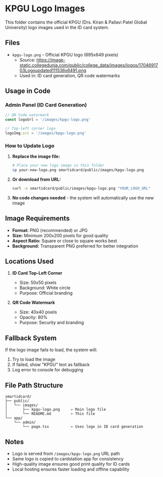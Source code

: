 # KPGU Logo Images

This folder contains the official KPGU (Drs. Kiran & Pallavi Patel Global University) logo images used in the ID card system.

## Files

- `kpgu-logo.png` - Official KPGU logo (695x649 pixels)
  - Source: https://image-static.collegedunia.com/public/college_data/images/logos/1704691703Logoupdated111536x6491.png
  - Used in: ID card generation, QR code watermarks

## Usage in Code

### Admin Panel (ID Card Generation)
```javascript
// QR Code watermark
const logoUrl = '/images/kpgu-logo.png'

// Top-left corner logo
logoImg.src = '/images/kpgu-logo.png'
```

### How to Update Logo

1. **Replace the image file:**
   ```bash
   # Place your new logo image in this folder
   cp your-new-logo.png smartidcard/public/images/kpgu-logo.png
   ```

2. **Or download from URL:**
   ```bash
   curl -o smartidcard/public/images/kpgu-logo.png "YOUR_LOGO_URL"
   ```

3. **No code changes needed** - the system will automatically use the new image

## Image Requirements

- **Format:** PNG (recommended) or JPG
- **Size:** Minimum 200x200 pixels for good quality
- **Aspect Ratio:** Square or close to square works best
- **Background:** Transparent PNG preferred for better integration

## Locations Used

1. **ID Card Top-Left Corner**
   - Size: 50x50 pixels
   - Background: White circle
   - Purpose: Official branding

2. **QR Code Watermark**
   - Size: 40x40 pixels
   - Opacity: 80%
   - Purpose: Security and branding

## Fallback System

If the logo image fails to load, the system will:
1. Try to load the image
2. If failed, show "KPGU" text as fallback
3. Log error to console for debugging

## File Path Structure

```
smartidcard/
├── public/
│   └── images/
│       ├── kpgu-logo.png     ← Main logo file
│       └── README.md         ← This file
└── app/
    └── admin/
        └── page.tsx          ← Uses logo in ID card generation
```

## Notes

- Logo is served from `/images/kpgu-logo.png` URL path
- Same logo is copied to cardstation app for consistency
- High-quality image ensures good print quality for ID cards
- Local hosting ensures faster loading and offline capability
